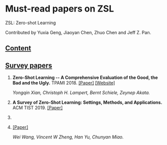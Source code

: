 # Must-read papers on ZSL
ZSL: Zero-shot Learning

Contributed by Yuxia Geng, Jiaoyan Chen, Zhuo Chen and Jeff Z. Pan.

## [Content](#content)



## [Survey papers](#content)
1. **Zero-Shot Learning -- A Comprehensive Evaluation of the Good, the Bad and the Ugly.** TPAMI 2018. [[Paper]](https://arxiv.org/pdf/1707.00600.pdf) [[Website]](https://www.mpi-inf.mpg.de/departments/computer-vision-and-machine-learning/research/zero-shot-learning/zero-shot-learning-the-good-the-bad-and-the-ugly)

    *Yongqin Xian, Christoph H. Lampert, Bernt Schiele, Zeynep Akata.* 

2. **A Survey of Zero-Shot Learning: Settings, Methods, and Applications.** ACM TIST 2019. <a href="https://www.ntulily.org/wp-content/uploads/journal/A_Survey_of_Zero-Shot_Learning_Settings_Methods_and_Applications_accepted.pdf" target="_blank">[Paper]</a>
3. 
4. [[Paper]](https://www.ntulily.org/wp-content/uploads/journal/A_Survey_of_Zero-Shot_Learning_Settings_Methods_and_Applications_accepted.pdf)
   
    *Wei  Wang, Vincent W Zheng, Han  Yu, Chunyan  Miao.* 
